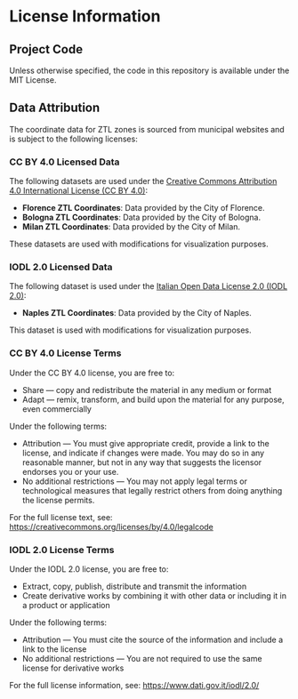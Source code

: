 # License Information

## Project Code
Unless otherwise specified, the code in this repository is available under the MIT License.

## Data Attribution

The coordinate data for ZTL zones is sourced from municipal websites and is subject to the following licenses:

### CC BY 4.0 Licensed Data
The following datasets are used under the [Creative Commons Attribution 4.0 International License (CC BY 4.0)](https://creativecommons.org/licenses/by/4.0/):

- **Florence ZTL Coordinates**: Data provided by the City of Florence.
- **Bologna ZTL Coordinates**: Data provided by the City of Bologna.
- **Milan ZTL Coordinates**: Data provided by the City of Milan.

These datasets are used with modifications for visualization purposes.

### IODL 2.0 Licensed Data
The following dataset is used under the [Italian Open Data License 2.0 (IODL 2.0)](https://www.dati.gov.it/iodl/2.0/):

- **Naples ZTL Coordinates**: Data provided by the City of Naples.

This dataset is used with modifications for visualization purposes.

### CC BY 4.0 License Terms

Under the CC BY 4.0 license, you are free to:
- Share — copy and redistribute the material in any medium or format
- Adapt — remix, transform, and build upon the material for any purpose, even commercially

Under the following terms:
- Attribution — You must give appropriate credit, provide a link to the license, and indicate if changes were made. You may do so in any reasonable manner, but not in any way that suggests the licensor endorses you or your use.
- No additional restrictions — You may not apply legal terms or technological measures that legally restrict others from doing anything the license permits.

For the full license text, see: https://creativecommons.org/licenses/by/4.0/legalcode

### IODL 2.0 License Terms

Under the IODL 2.0 license, you are free to:
- Extract, copy, publish, distribute and transmit the information
- Create derivative works by combining it with other data or including it in a product or application

Under the following terms:
- Attribution — You must cite the source of the information and include a link to the license
- No additional restrictions — You are not required to use the same license for derivative works

For the full license information, see: https://www.dati.gov.it/iodl/2.0/
